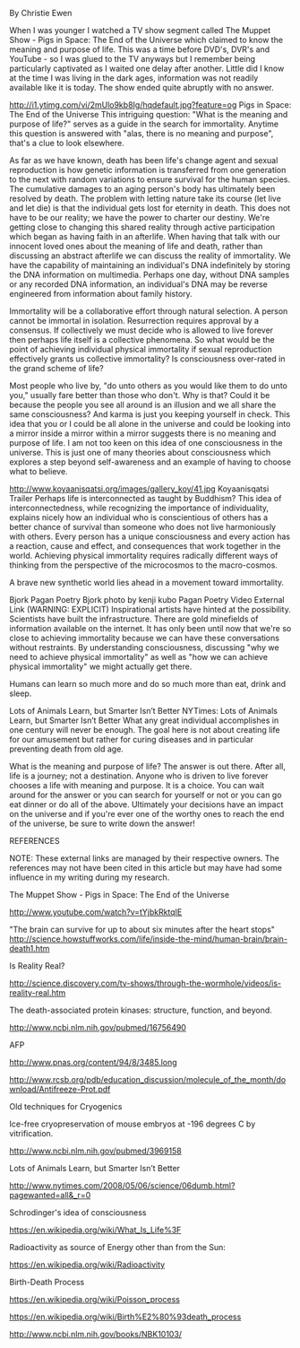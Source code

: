 By Christie Ewen

When I was younger I watched a TV show segment called The Muppet Show - Pigs in Space: The End of the Universe which claimed to know the meaning and purpose of life.  This was a time before DVD's, DVR's and YouTube - so I was glued to the TV anyways but I remember being particularly captivated as I waited one delay after another.  Little did I know at the time I was living in the dark ages, information was not readily available like it is today.  The show ended quite abruptly with no answer.

http://i1.ytimg.com/vi/2mUlo9kb8Ig/hqdefault.jpg?feature=og
Pigs in Space: The End of the Universe
This intriguing question: "What is the meaning and purpose of life?" serves as a guide in the search for immortality.  Anytime this question is answered with "alas, there is no meaning and purpose", that's a clue to look elsewhere.

As far as we have known, death has been life's change agent and sexual reproduction is how genetic information is transferred from one generation to the next with random variations to ensure survival for the human species.  The cumulative damages to an aging person's body has ultimately been resolved by death.  The problem with letting nature take its course (let live and let die) is that the individual gets lost for eternity in death.  This does not have to be our reality; we have the power to charter our destiny.  We're getting close to changing this shared reality through active participation which began as having faith in an afterlife.  When having that talk with our innocent loved ones about the meaning of life and death, rather than discussing an abstract afterlife we can discuss the reality of immortality.  We have the capability of maintaining an individual's DNA indefinitely by storing the DNA information on multimedia.  Perhaps one day, without DNA samples or any recorded DNA information, an individual's DNA may be reverse engineered from information about family history.

Immortality will be a collaborative effort through natural selection.  A person cannot be immortal in isolation.  Resurrection requires approval by a consensus.  If collectively we must decide who is allowed to live forever then perhaps life itself is a collective phenomena.  So what would be the point of achieving individual physical immortality if sexual reproduction effectively grants us collective immortality?  Is consciousness over-rated in the grand scheme of life?

Most people who live by, "do unto others as you would like them to do unto you," usually fare better than those who don't.  Why is that?  Could it be because the people you see all around is an illusion and we all share the same consciousness?  And karma is just you keeping yourself in check.  This idea that you or I could be all alone in the universe and could be looking into a mirror inside a mirror within a mirror suggests there is no meaning and purpose of life.  I am not too keen on this idea of one consciousness in the universe.  This is just one of many theories about consciousness which explores a step beyond self-awareness and an example of having to choose what to believe.

http://www.koyaanisqatsi.org/images/gallery_koy/41.jpg
Koyaanisqatsi Trailer
Perhaps life is interconnected as taught by Buddhism?  This idea of interconnectedness, while recognizing the importance of individuality, explains nicely how an individual who is conscientious of others has a better chance of survival than someone who does not live harmoniously with others.  Every person has a unique consciousness and every action has a reaction, cause and effect, and consequences that work together in the world.  Achieving physical immortality requires radically different ways of thinking from the perspective of the microcosmos to the macro-cosmos.

A brave new synthetic world lies ahead in a movement toward immortality.

Bjork Pagan Poetry
Bjork photo by kenji kubo
Pagan Poetry Video External Link (WARNING: EXPLICIT)
Inspirational artists have hinted at the possibility.  Scientists have built the infrastructure.  There are gold minefields of information available on the internet.  It has only been until now that we're so close to achieving immortality because we can have these conversations without restraints.  By understanding consciousness, discussing "why we need to achieve physical immortality" as well as "how we can achieve physical immortality" we might actually get there.

Humans can learn so much more and do so much more than eat, drink and sleep.

Lots of Animals Learn, but Smarter Isn’t Better
NYTimes: Lots of Animals Learn, but Smarter Isn’t Better
What any great individual accomplishes in one century will never be enough.  The goal here is not about creating life for our amusement but rather for curing diseases and in particular preventing death from old age.

What is the meaning and purpose of life?  The answer is out there.  After all, life is a journey; not a destination.  Anyone who is driven to live forever chooses a life with meaning and purpose.  It is a choice.  You can wait around for the answer or you can search for yourself or not or you can go eat dinner or do all of the above.  Ultimately your decisions have an impact on the universe and if you're ever one of the worthy ones to reach the end of the universe, be sure to write down the answer!







REFERENCES

NOTE: These external links are managed by their respective owners.  The references may not have been cited in this article but may have had some influence in my writing during my research.

The Muppet Show - Pigs in Space: The End of the Universe

http://www.youtube.com/watch?v=tYjbkRktqIE

"The brain can survive for up to about six minutes after the heart stops" http://science.howstuffworks.com/life/inside-the-mind/human-brain/brain-death1.htm

 

Is Reality Real?

http://science.discovery.com/tv-shows/through-the-wormhole/videos/is-reality-real.htm



The death-associated protein kinases: structure, function, and beyond.

http://www.ncbi.nlm.nih.gov/pubmed/16756490

AFP

http://www.pnas.org/content/94/8/3485.long

http://www.rcsb.org/pdb/education_discussion/molecule_of_the_month/download/Antifreeze-Prot.pdf

Old techniques for Cryogenics

Ice-free cryopreservation of mouse embryos at -196 degrees C by vitrification.

http://www.ncbi.nlm.nih.gov/pubmed/3969158

Lots of Animals Learn, but Smarter Isn’t Better

http://www.nytimes.com/2008/05/06/science/06dumb.html?pagewanted=all&_r=0



Schrodinger's idea of consciousness

https://en.wikipedia.org/wiki/What_Is_Life%3F

Radioactivity as source of Energy other than from the Sun:

https://en.wikipedia.org/wiki/Radioactivity

Birth-Death Process

https://en.wikipedia.org/wiki/Poisson_process

https://en.wikipedia.org/wiki/Birth%E2%80%93death_process



http://www.ncbi.nlm.nih.gov/books/NBK10103/





